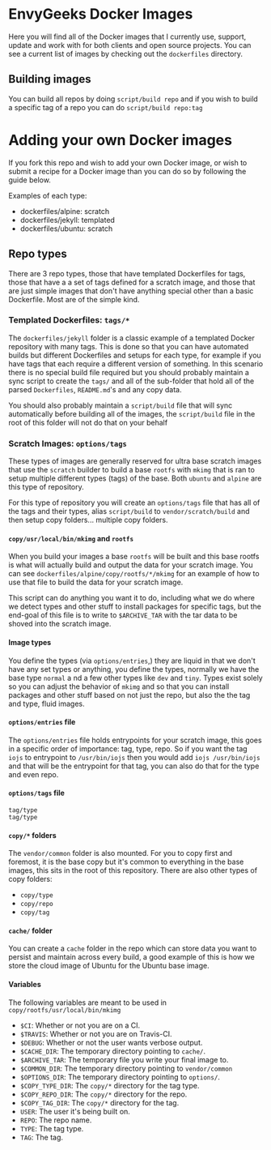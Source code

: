 # EnvyGeeks Docker Images

Here you will find all of the Docker images that I currently use, support,
update and work with for both clients and open source projects.  You can see a
current list of images by checking out the `dockerfiles` directory.

## Building images

You can build all repos by doing `script/build repo` and if you wish to build a specific tag of a repo you can do `script/build repo:tag`

# Adding your own Docker images

If you fork this repo and wish to add your own Docker image, or wish to submit a
recipe for a Docker image than you can do so by following the guide below.

Examples of each type:

* dockerfiles/alpine: scratch
* dockerfiles/jekyll: templated
* dockerfiles/ubuntu: scratch

## Repo types

There are 3 repo types, those that have templated Dockerfiles for tags, those
that have a a set of tags defined for a scratch image, and those that are just
simple images that don't have anything special other than a basic Dockerfile.
Most are of the simple kind.

### Templated Dockerfiles: `tags/*`

The `dockerfiles/jekyll` folder is a classic example of a templated Docker
repository with many tags.  This is done so that you can have automated builds
but different Dockerfiles and setups for each type, for example if you have tags
that each require a different version of something.  In this scenario there is
no special build file required but you should probably maintain a sync script
to create the `tags/` and all of the sub-folder that hold all of the parsed
`Dockerfiles`, `README.md`'s and any copy data.

You should also probably maintain a `script/build` file that will sync
automatically before building all of the images, the `script/build` file in the
root of this folder will not do that on your behalf

### Scratch Images: `options/tags`

These types of images are generally reserved for ultra base scratch images that
use the `scratch` builder to build a base `rootfs` with `mkimg` that is ran to
setup multiple different types (tags) of the base.  Both `ubuntu` and `alpine`
are this type of repository.

For this type of repository you will create an `options/tags` file that has
all of the tags and their types, alias `script/build` to `vendor/scratch/build`
and then setup copy folders... multiple copy folders.

#### `copy/usr/local/bin/mkimg` and `rootfs`

When you build your images a base `rootfs` will be built and this base rootfs is
what will actually build and output the data for your scratch image.  You can
see `dockerfiles/alpine/copy/rootfs/*/mkimg` for an example of how
to use that file to build the data for your scratch image.

This script can do anything you want it to do, including what we do where we
detect types and other stuff to install packages for specific tags, but the
end-goal of this file is to write to `$ARCHIVE_TAR` with the tar data to be
shoved into the scratch image.

#### Image types

You define the types (via `options/entries`,) they are liquid in that we don't
have any set types or anything, you define the types, normally we have the base
type `normal` a nd a few other types like `dev` and `tiny`.  Types exist solely
so you can adjust the behavior of `mkimg` and so that you can install packages
and other stuff based on not just the repo, but also the the tag and type, fluid
images.

#### `options/entries` file

The `options/entries` file holds entrypoints for your scratch image, this goes
in a specific order of importance: tag, type, repo.  So if you want the tag
`iojs` to entrypoint to `/usr/bin/iojs` then you would add `iojs /usr/bin/iojs`
and that will be the entrypoint for that tag, you can also do that for the type
and even repo.

#### `options/tags` file

```
tag/type
tag/type
```

#### `copy/*` folders

The `vendor/common` folder is also mounted. For you to copy first and foremost,
it is the base copy but it's common to everything in the base images, this sits
in the root of this repository.  There are also other types of copy folders:

* `copy/type`
* `copy/repo`
* `copy/tag`

#### `cache/` folder

You can create a `cache` folder in the repo which can store data you want to
persist and maintain across every build, a good example of this is how we store
the cloud image of Ubuntu for the Ubuntu base image.

#### Variables

The following variables are meant to be used in
`copy/rootfs/usr/local/bin/mkimg`

* `$CI`: Whether or not you are on a CI.
* `$TRAVIS`: Whether or not you are on Travis-CI.
* `$DEBUG`: Whether or not the user wants verbose output.
* `$CACHE_DIR`: The temporary directory pointing to `cache/`.
* `$ARCHIVE_TAR`: The temporary file you write your final image to.
* `$COMMON_DIR`: The temporary directory pointing to `vendor/common`
* `$OPTIONS_DIR`: The temporary directory pointing to `options/`.
* `$COPY_TYPE_DIR`: The `copy/*` directory for the tag type.
* `$COPY_REPO_DIR`: The `copy/*` directory for the repo.
* `$COPY_TAG_DIR`: The `copy/*` directory for the tag.
* `USER`: The user it's being built on.
* `REPO`: The repo name.
* `TYPE`: The tag type.
* `TAG`: The tag.
